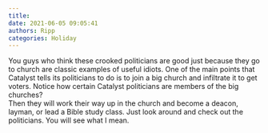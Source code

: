 ```yaml
---
title: 
date: 2021-06-05 09:05:41
authors: Ripp
categories: Holiday
---
```


 You guys who think these crooked politicians are good just because they go to church are classic examples of useful idiots.
One of the main points that Catalyst tells its politicians to do is to join a big church and infiltrate it to get voters.
Notice how certain Catalyst politicians are members of the big churches?   
Then they will work their way up in the church and become a deacon, layman, or lead a Bible study class.   Just look around and check out the politicians.   You will see what I mean.